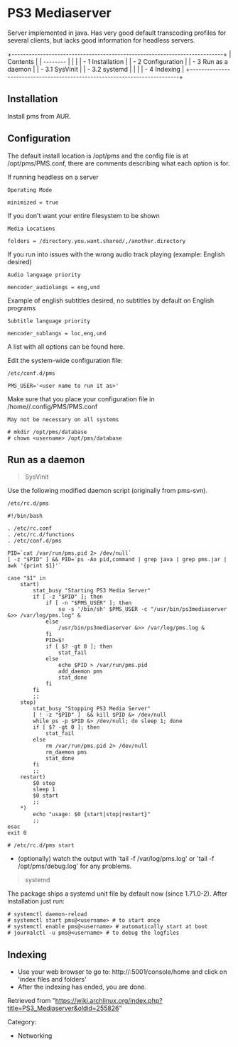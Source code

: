 PS3 Mediaserver
===============

Server implemented in java. Has very good default transcoding profiles
for several clients, but lacks good information for headless servers.

+--------------------------------------------------------------------------+
| Contents                                                                 |
| --------                                                                 |
|                                                                          |
| -   1 Installation                                                       |
| -   2 Configuration                                                      |
| -   3 Run as a daemon                                                    |
|     -   3.1 SysVinit                                                     |
|     -   3.2 systemd                                                      |
|                                                                          |
| -   4 Indexing                                                           |
+--------------------------------------------------------------------------+

Installation
------------

Install pms from AUR.

Configuration
-------------

The default install location is /opt/pms and the config file is at
/opt/pms/PMS.conf, there are comments describing what each option is
for.

If running headless on a server

    Operating Mode

    minimized = true

If you don't want your entire filesystem to be shown

    Media Locations

    folders = /directory.you.want.shared/,/another.directory

If you run into issues with the wrong audio track playing (example:
English desired)

    Audio language priority

    mencoder_audiolangs = eng,und

Example of english subtitles desired, no subtitles by default on English
programs

    Subtitle language priority

    mencoder_sublangs = loc,eng,und

A list with all options can be found here.

Edit the system-wide configuration file:

    /etc/conf.d/pms

    PMS_USER='<user name to run it as>'

Make sure that you place your configuration file in /home/<user name to
run it as>/.config/PMS/PMS.conf

    May not be necessary on all systems

    # mkdir /opt/pms/database
    # chown <username> /opt/pms/database

Run as a daemon
---------------

> SysVinit

Use the following modified daemon script (originally from pms-svn).

    /etc/rc.d/pms

    #!/bin/bash

    . /etc/rc.conf
    . /etc/rc.d/functions
    . /etc/conf.d/pms

    PID=`cat /var/run/pms.pid 2> /dev/null`
    [ -z "$PID" ] && PID=`ps -Ao pid,command | grep java | grep pms.jar | awk '{print $1}'`

    case "$1" in
    	start)
    		stat_busy "Starting PS3 Media Server"
    		if [ -z "$PID" ]; then
    			if [ -n "$PMS_USER" ]; then
    				su -s '/bin/sh' $PMS_USER -c "/usr/bin/ps3mediaserver &>> /var/log/pms.log" &
    			else
    				/usr/bin/ps3mediaserver &>> /var/log/pms.log &
    			fi
    			PID=$!
    			if [ $? -gt 0 ]; then
    				stat_fail
    			else
    				echo $PID > /var/run/pms.pid
    				add_daemon pms
    				stat_done
    			fi
    		fi
    		;;
    	stop)
    		stat_busy "Stopping PS3 Media Server"
    		[ ! -z "$PID" ]  && kill $PID &> /dev/null
    		while ps -p $PID &> /dev/null; do sleep 1; done
    		if [ $? -gt 0 ]; then
    			stat_fail
    		else
    			rm /var/run/pms.pid 2> /dev/null
    			rm_daemon pms
    			stat_done
    		fi
    		;;
    	restart)
    		$0 stop
    		sleep 1
    		$0 start
    		;;
    	*)
    		echo "usage: $0 {start|stop|restart}"
    		;;
    esac
    exit 0

    # /etc/rc.d/pms start

-   (optionally) watch the output with 'tail -f /var/log/pms.log' or
    'tail -f /opt/pms/debug.log' for any problems.

> systemd

The package ships a systemd unit file by default now (since 1.71.0-2).
After installation just run:

    # systemctl daemon-reload
    # systemctl start pms@<username> # to start once
    # systemctl enable pms@<username> # automatically start at boot
    # journalctl -u pms@<username> # to debug the logfiles

Indexing
--------

-   Use your web browser to go to:
    http://<ip-address-of-your-server>:5001/console/home and click on
    'index files and folders'
-   After the indexing has ended, you are done.

Retrieved from
"https://wiki.archlinux.org/index.php?title=PS3_Mediaserver&oldid=255826"

Category:

-   Networking

